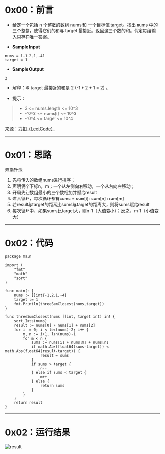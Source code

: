 # 0x00：前言

+ 给定一个包括 n 个整数的数组 nums 和 一个目标值 target。找出 nums 中的三个整数，使得它们的和与 target 最接近。返回这三个数的和。假定每组输入只存在唯一答案。

+ **Sample Input**
```shell script
nums = [-1,2,1,-4]
target = 1
```

+ **Sample Output**
```shell script
2
```
+ 解释：与 target 最接近的和是 2 (-1 + 2 + 1 = 2) 。

+ 提示：
> + 3 <= nums.length <= 10^3
> + -10^3 <= nums[i] <= 10^3
> + -10^4 <= target <= 10^4

来源：[力扣（LeetCode）](https://leetcode-cn.com/problems/3sum-closest)

----------

# 0x01：思路

双指针法
1. 先将传入的数组nums进行排序；
2. 声明俩个下标n，m；一个从左侧向右移动，一个从右向左移动；
3. 开局先让数组最小的三个数相加并赋给result
4. 进入循环，每次循环都有sums = sum[i]+sum[n]+sum[m]
5. 若result与target的距离比sums与target的距离大，则将sums赋给result
6. 每次循环中，如果sums比target大，则n-1（大值变小）；反之，m-1（小值变大）

----------

# 0x02：代码
```golang
package main

import (
	"fmt"
	"math"
	"sort"
)

func main() {
	nums := []int{-1,2,1,-4}
	target := 1
	fmt.Println(threeSumClosest(nums,target))
}

func threeSumClosest(nums []int, target int) int {
	sort.Ints(nums)
	result := nums[0] + nums[1] + nums[2]
	for i := 0; i < len(nums)-2; i++ {
		m, n := i+1, len(nums)-1
		for m < n {
			sums := nums[i] + nums[m] + nums[n]
			if math.Abs(float64(sums-target)) < math.Abs(float64(result-target)) {
				result = sums
			}
			if sums > target {
				n--
			} else if sums < target {
				m++
			} else {
				return sums
			}
		}
	}
	return result
}
```

----------

# 0x02：运行结果

![result](http://oss.smartfox.cc/2020/06/24/03ccf6e6b8745.png)
